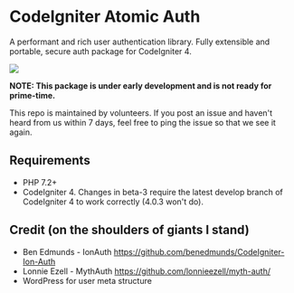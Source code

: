 # CodeIgniter Atomic Auth
A performant and rich user authentication library. Fully extensible and portable, secure auth package for CodeIgniter 4.

[![](https://github.com/codearachnid/CodeIgniter-Atomic-Auth/workflows/PHP%20Tests/badge.svg)](https://github.com/codearachnid/CodeIgniter-Atomic-Auth/actions?query=workflow%3A%22PHP+Tests%22)

**NOTE: This package is under early development and is not ready for prime-time.**

This repo is maintained by volunteers. If you post an issue and haven't heard from us within 7 days, feel free to ping the issue so that we see it again.

## Requirements

- PHP 7.2+
- CodeIgniter 4. Changes in beta-3 require the latest develop branch of CodeIgniter 4 to work correctly (4.0.3 won't do).

## Credit (on the shoulders of giants I stand)
* Ben Edmunds - IonAuth https://github.com/benedmunds/CodeIgniter-Ion-Auth
* Lonnie Ezell - MythAuth https://github.com/lonnieezell/myth-auth/
* WordPress for user meta structure
